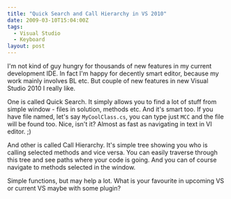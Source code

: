 ```yaml
---
title: "Quick Search and Call Hierarchy in VS 2010"
date: 2009-03-10T15:04:00Z
tags:
  - Visual Studio
  - Keyboard
layout: post
---
```

I'm not kind of guy hungry for thousands of new features in my current development IDE. In fact I'm happy for decently smart editor, because my work mainly involves BL etc. But couple of new features in new Visual Studio 2010 I really like.

One is called Quick Search. It simply allows you to find a lot of stuff from simple window - files in solution, methods etc. And it's smart too. If you have file named, let's say `MyCoolClass.cs`, you can type just `MCC` and the file will be found too. Nice, isn't it? Almost as fast as navigating in text in VI editor. ;)

And other is called Call Hierarchy. It's simple tree showing you who is calling selected methods and vice versa. You can easily traverse through this tree and see paths where your code is going. And you can of course navigate to methods selected in the window.

Simple functions, but may help a lot. What is your favourite in upcoming VS or current VS maybe with some plugin?